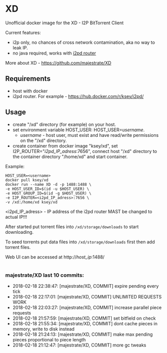 # XD
Unofficial docker image for the XD - I2P BitTorrent Client

Current features:

* i2p only, no chances of cross network contamination, aka no way to leak IP.
* no java required, works with [i2pd router](https://github.com/purplei2p/i2pd)

More about XD - https://github.com/majestrate/XD

## Requirements

* host with docker
* i2pd router. For example - https://hub.docker.com/r/ksey/i2pd/

## Usage

* create "/xd" directory (for example) on your host.
* set environment variable HOST_USER: HOST_USER=*username*.
  - *username* - host user, must exist and have read/write permissions on the "/xd" directory.
* create container from docker image "ksey/xd", set I2P_ROUTER="*i2pd_IP_adress*:7656", connect host "/xd" directory to the container directory "/home/xd" and start container.

Example:
```
HOST_USER=<username>
docker pull ksey/xd
docker run --name XD -d -p 1488:1488 \
-e HOST_USER_ID=$(id -u $HOST_USER) \
-e HOST_GROUP_ID=$(id -g $HOST_USER) \
-e I2P_ROUTER=<i2pd_IP_adress>:7656 \
-v /xd:/home/xd ksey/xd

```
<i2pd_IP_adress> - IP address of the i2pd router MAST be changed to actual IP!!!

After started put torrent files into `/xd/storage/downloads` to start downloading.

To seed torrents put data files into `/xd/storage/downloads` first then add torrent files.

Web UI can be accessed at http://*host_ip*:1488/


































































































# #
### majestrate/XD last 10 commits:
* 2018-02-18 22:38:47: [majestrate/XD, COMMIT] expire pending every tick
* 2018-02-18 22:17:01: [majestrate/XD, COMMIT] UNLIMITED REQUESTS WORK
* 2018-02-18 22:03:27: [majestrate/XD, COMMIT] increase parallel piece requests
* 2018-02-18 21:57:59: [majestrate/XD, COMMIT] set bitfield on check
* 2018-02-18 21:55:34: [majestrate/XD, COMMIT] dont cache pieces in memory, write to disk instead
* 2018-02-18 21:24:13: [majestrate/XD, COMMIT] make max pending pieces proportional to piece length
* 2018-02-18 21:12:47: [majestrate/XD, COMMIT] more gc tweaks
